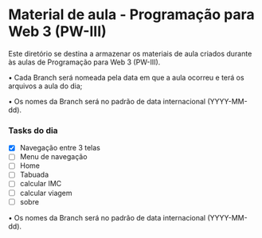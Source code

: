 # Material de aula - Programação para Web 3 (PW-III)
Este diretório se destina a armazenar os materiais de aula criados durante às aulas de Programação para Web 3 (PW-III). 

• Cada Branch será nomeada pela data em que a aula ocorreu e terá os arquivos a aula do dia; 

• Os nomes da Branch será no padrão de data internacional (YYYY-MM-dd).

 ### Tasks do dia

- [x] Navegação entre 3 telas
- [ ] Menu de navegação
- [ ] Home
- [ ] Tabuada
- [ ] calcular IMC
- [ ] calcular viagem
- [ ] sobre

• Os nomes da Branch será no padrão de data internacional (YYYY-MM-dd).
